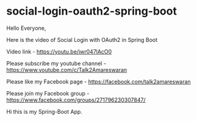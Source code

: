 # social-login-oauth2-spring-boot

Hello Everyone,

Here is the video of Social Login with OAuth2 in Spring Boot

Video link - https://youtu.be/iwr047lAcO0

Please subscribe my youtube channel - https://www.youtube.com/c/Talk2Amareswaran

Please like my Facebook page - https://facebook.com/talk2amareswaran

Please join my Facebook group - https://www.facebook.com/groups/271796230307847/

Hi this is my Spring-Boot App.
